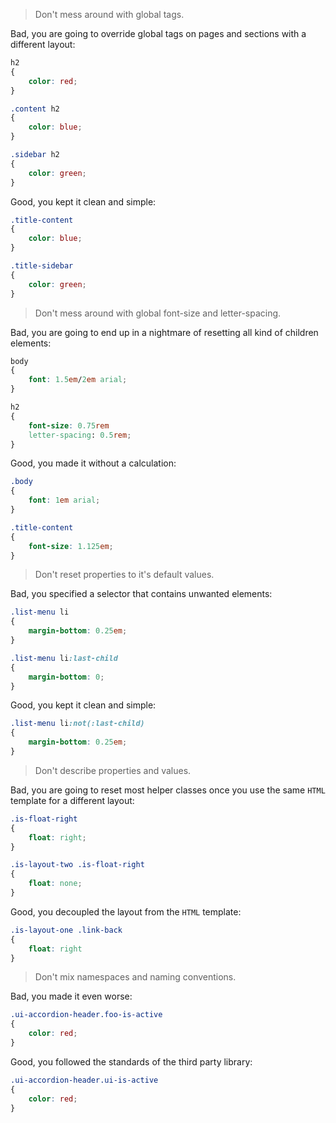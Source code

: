 > Don't mess around with global tags.

Bad, you are going to override global tags on pages and sections with a different layout:

```css
h2
{
	color: red;
}

.content h2
{
	color: blue;
}

.sidebar h2
{
	color: green;
}
```

Good, you kept it clean and simple:

```css
.title-content
{
	color: blue;
}

.title-sidebar
{
	color: green;
}
```

> Don't mess around with global font-size and letter-spacing.

Bad, you are going to end up in a nightmare of resetting all kind of children elements:

```css
body
{
	font: 1.5em/2em arial;
}

h2
{
	font-size: 0.75rem
	letter-spacing: 0.5rem;
}
```

Good, you made it without a calculation:

```css
.body
{
	font: 1em arial;
}

.title-content
{
	font-size: 1.125em;
}
```

> Don't reset properties to it's default values.

Bad, you specified a selector that contains unwanted elements:

```css
.list-menu li
{
	margin-bottom: 0.25em;
}

.list-menu li:last-child
{
	margin-bottom: 0;
}
```

Good, you kept it clean and simple:

```css
.list-menu li:not(:last-child)
{
	margin-bottom: 0.25em;
}
```

> Don't describe properties and values.

Bad, you are going to reset most helper classes once you use the same `HTML` template for a different layout:

```css
.is-float-right
{
	float: right;
}

.is-layout-two .is-float-right
{
	float: none;
}
```

Good, you decoupled the layout from the `HTML` template:

```css
.is-layout-one .link-back
{
	float: right
}
```

> Don't mix namespaces and naming conventions.

Bad, you made it even worse:

```css
.ui-accordion-header.foo-is-active
{
	color: red;
}
```

Good, you followed the standards of the third party library:

```css
.ui-accordion-header.ui-is-active
{
	color: red;
}
```

